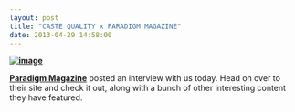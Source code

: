 ```yaml
---
layout: post
title: "CASTE QUALITY x PARADIGM MAGAZINE"
date: 2013-04-29 14:58:00
---
```


<p><a href="http://paradigmmagazine.com/site/2013/04/29/paradigm-magazine-caste-quality-intervew/"><strong><img alt="image" src="http://media.tumblr.com/53648602981bfcfc7b8166e69a3f715d/tumblr_inline_mm0uwrZ3IJ1qz4rgp.png"/></strong></a></p>

<p><strong><a href="http://Paradigm%20Magazine%20posted%20an%20interview%20with%20us%20today.%20Head%20on%20over%20to%20their%20site%20and%20check%20it%20out,%20along%20with%20a%20bunch%20of%20other%20interesting%20content%20they%20have%20featured." id="js_44">Paradigm Magazine</a></strong><span> posted an interview with us today. Head on over to their site and check it out, along with a bunch of other interesting content they have featured.</span></p>
